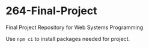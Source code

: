 # 264-Final-Project
Final Project Repository for Web Systems Programming

Use ```npm ci``` to install packages needed for project.